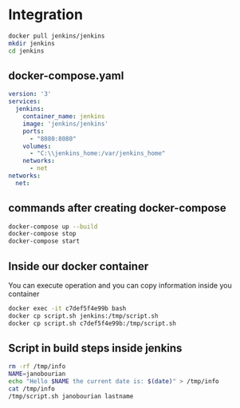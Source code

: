 # Integration

```bash
docker pull jenkins/jenkins
mkdir jenkins
cd jenkins
```

## docker-compose.yaml

```yaml
version: '3'
services:
  jenkins:
    container_name: jenkins
    image: 'jenkins/jenkins'
    ports:
      - "8080:8080"
    volumes:
      - "C:\\jenkins_home:/var/jenkins_home"
    networks:
      - net
networks:
  net: 
```

## commands after creating docker-compose

```bash
docker-compose up --build
docker-compose stop
docker-compose start
```

## Inside our docker container

You can execute operation and you can copy information inside you container
```bash
docker exec -it c7def5f4e99b bash
docker cp script.sh jenkins:/tmp/script.sh
docker cp script.sh c7def5f4e99b:/tmp/script.sh
```
## Script in build steps inside jenkins

```bash
rm -rf /tmp/info
NAME=janobourian
echo "Hello $NAME the current date is: $(date)" > /tmp/info
cat /tmp/info
/tmp/script.sh janobourian lastname
```

```bash
```

```bash
```

```bash
```
